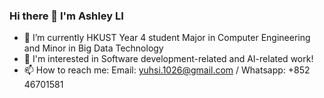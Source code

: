 ### Hi there 👋 I'm Ashley LI
- 🌱 I’m currently HKUST Year 4 student Major in Computer Engineering and Minor in Big Data Technology
- 🔭 I'm interested in Software development-related and AI-related work! 
- 📫 How to reach me: Email: yuhsi.1026@gmail.com / Whatsapp: +852 46701581
<!--
**ashleylyh/ashleylyh** is a ✨ _special_ ✨ repository because its `README.md` (this file) appears on your GitHub profile.

Here are some ideas to get you started:

- 🔭 I’m currently working on ...
- 🌱 I’m currently learning ...
- 👯 I’m looking to collaborate on ...
- 🤔 I’m looking for help with ...
- 💬 Ask me about ...
- 📫 How to reach me: ...
- 😄 Pronouns: ...
- ⚡ Fun fact: ...
-->
